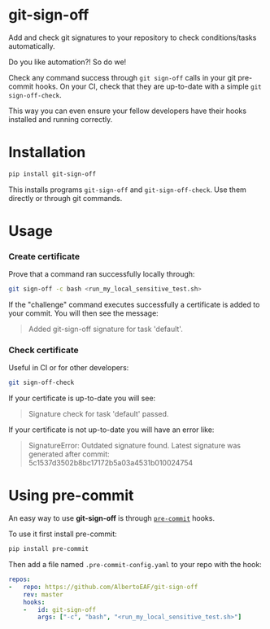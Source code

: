 # git-sign-off

Add and check git signatures to your repository to check conditions/tasks automatically.

Do you like automation?! So do we!

Check any command success through `git sign-off` calls in your git pre-commit hooks. On your CI, check that they are up-to-date with a simple `git sign-off-check`.

This way you can even ensure your fellow developers have their hooks installed and running correctly.

# Installation

```bash
pip install git-sign-off
```

This installs programs `git-sign-off` and `git-sign-off-check`. Use them directly or through git commands.

# Usage


### Create certificate

Prove that a command ran successfully locally through:

```bash
git sign-off -c bash <run_my_local_sensitive_test.sh>
```

If the "challenge" command executes successfully a certificate is added to your commit. You will then see the message:
> Added git-sign-off signature for task 'default'.


### Check certificate

Useful in CI or for other developers:

```bash
git sign-off-check
```
If your certificate is up-to-date you will see:
> Signature check for task 'default' passed.

If your certificate is not up-to-date you will have an error like:
>SignatureError: Outdated signature found. Latest signature was generated after commit:
>5c1537d3502b8bc17172b5a03a4531b010024754


# Using pre-commit

An easy way to use **git-sign-off** is through [`pre-commit`](https://pre-commit.com/) hooks. 

To use it first install pre-commit:

```bash
pip install pre-commit
```

Then add a file named `.pre-commit-config.yaml` to your repo with the hook:

```yml
repos:
-   repo: https://github.com/AlbertoEAF/git-sign-off
    rev: master
    hooks:
    -   id: git-sign-off
        args: ["-c", "bash", "<run_my_local_sensitive_test.sh>"]
```
